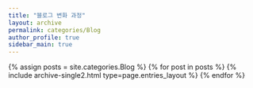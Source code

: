 ```yaml
---
title: "블로그 변화 과정"
layout: archive
permalink: categories/Blog
author_profile: true
sidebar_main: true
---
```



{% assign posts = site.categories.Blog %}
{% for post in posts %} {% include archive-single2.html type=page.entries_layout %} {% endfor %}
